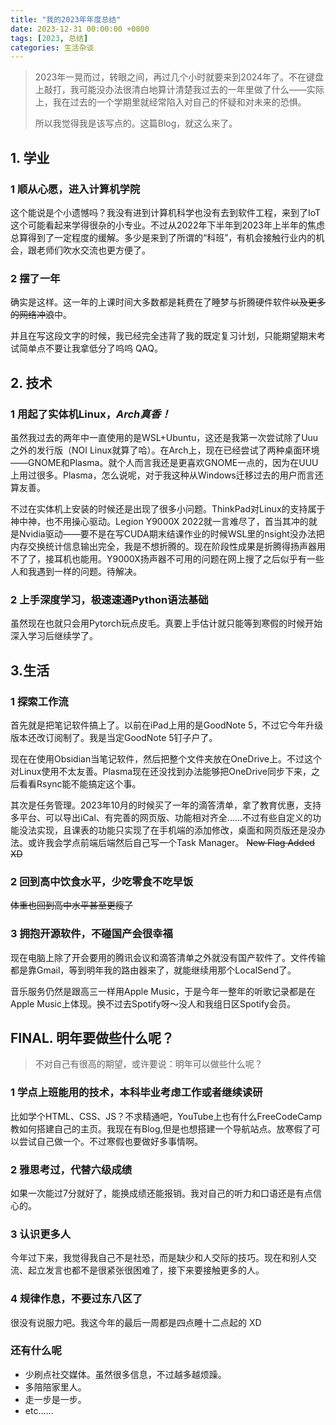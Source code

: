 ```yaml
---
title: "我的2023年年度总结"
date: 2023-12-31 00:00:00 +0800
tags: [2023, 总结]
categories: 生活杂谈
---
```


> 2023年一晃而过，转眼之间，再过几个小时就要来到2024年了。不在键盘上敲打，我可能没办法很清白地算计清楚我过去的一年里做了什么——实际上，我在过去的一个学期里就经常陷入对自己的怀疑和对未来的恐惧。
>
> 所以我觉得我是该写点的。这篇Blog，就这么来了。

## 1. 学业

### 1 顺从心愿，进入计算机学院

这个能说是个小遗憾吗？我没有进到计算机科学也没有去到软件工程，来到了IoT这个可能看起来学得很杂的小专业。不过从2022年下半年到2023年上半年的焦虑总算得到了一定程度的缓解。多少是来到了所谓的“科班”，有机会接触行业内的机会，跟老师们吹水交流也更方便了。

### 2 摆了一年

确实是这样。这一年的上课时间大多数都是耗费在了睡梦与折腾硬件软件~~以及更多的网络冲浪~~中。

并且在写这段文字的时候，我已经完全违背了我的既定复习计划，只能期望期末考试简单点不要让我拿低分了呜呜 QAQ。

## 2. 技术

### 1 用起了实体机Linux，*Arch真香！*

虽然我过去的两年中一直使用的是WSL+Ubuntu，这还是我第一次尝试除了Uuu之外的发行版（NOI Linux就算了哈）。在Arch上，现在已经尝试了两种桌面环境——GNOME和Plasma。就个人而言我还是更喜欢GNOME一点的，因为在UUU上用过很多。Plasma，怎么说呢，对于我这种从Windows迁移过去的用户而言还算友善。

不过在实体机上安装的时候还是出现了很多小问题。ThinkPad对Linux的支持属于神中神，也不用操心驱动。Legion Y9000X 2022就一言难尽了，首当其冲的就是Nvidia驱动——要不是在写CUDA期末结课作业的时候WSL里的nsight没办法把内存交换统计信息输出完全，我是不想折腾的。现在阶段性成果是折腾得扬声器用不了了，接耳机也能用。Y9000X扬声器不可用的问题在网上搜了之后似乎有一些人和我遇到一样的问题。待解决。

### 2 上手深度学习，极速速通Python语法基础

虽然现在也就只会用Pytorch玩点皮毛。真要上手估计就只能等到寒假的时候开始深入学习后继续学了。

## 3.生活

### 1 探索工作流

首先就是把笔记软件搞上了。以前在iPad上用的是GoodNote 5，不过它今年升级版本还改订阅制了。我是当定GoodNote 5钉子户了。

现在在使用Obsidian当笔记软件，然后把整个文件夹放在OneDrive上。不过这个对Linux使用不太友善。Plasma现在还没找到办法能够把OneDrive同步下来，之后看看Rsync能不能搞定这个事。

其次是任务管理。2023年10月的时候买了一年的滴答清单，拿了教育优惠，支持多平台、可以导出iCal、有完善的网页版、功能相对齐全......不过有些自定义的功能没法实现，且课表的功能只实现了在手机端的添加修改，桌面和网页版还是没办法。或许我会学点前端后端然后自己写一个Task Manager。 ~~New Flag Added XD~~

### 2 回到高中饮食水平，少吃零食不吃早饭

~~体重也回到高中水平甚至更瘦了~~

### 3 拥抱开源软件，不碰国产会很幸福

现在电脑上除了开会要用的腾讯会议和滴答清单之外就没有国产软件了。文件传输都是靠Gmail，等到明年我的路由器来了，就能继续用那个LocalSend了。

音乐服务仍然是跟高三一样用Apple Music，于是今年一整年的听歌记录都是在Apple Music上体现。换不过去Spotify呀～没人和我组日区Spotify会员。

## FINAL. 明年要做些什么呢？

> 不对自己有很高的期望，或许要说：明年可以做些什么呢？

### 1 学点上班能用的技术，本科毕业考虑工作或者继续读研

比如学个HTML、CSS、JS？不求精通吧，YouTube上也有什么FreeCodeCamp教如何搭建自己的主页。我现在有Blog,但是也想搭建一个导航站点。放寒假了可以尝试自己做一个。不过寒假也要做好多事情啊。

### 2 雅思考过，代替六级成绩

如果一次能过7分就好了，能换成绩还能报销。我对自己的听力和口语还是有点信心的。

### 3 认识更多人

今年过下来，我觉得我自己不是社恐，而是缺少和人交际的技巧。现在和别人交流、起立发言也都不是很紧张很困难了，接下来要接触更多的人。

### 4 规律作息，不要过东八区了

很没有说服力吧。我这今年的最后一周都是四点睡十二点起的 XD

### 还有什么呢

- 少刷点社交媒体。虽然很多信息，不过越多越烦躁。
- 多陪陪家里人。
- 走一步是一步。
- etc......